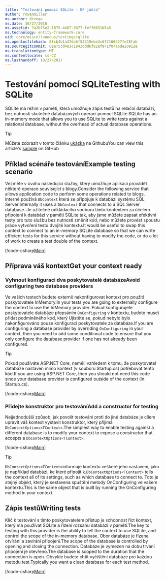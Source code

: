 ```yaml
---
title: "Testování pomocí SQLite - EF jádra"
author: rowanmiller
ms.author: divega
ms.date: 10/27/2016
ms.assetid: 7a2b75e2-1875-4487-9877-feff0651b5a6
ms.technology: entity-framework-core
uid: core/miscellaneous/testing/sqlite
ms.openlocfilehash: 8fcb4b1a37da6f52219ebe3c672160627fe28fab
ms.sourcegitcommit: 01a75cd483c1943ddd6f82af971f07abde20912e
ms.translationtype: MT
ms.contentlocale: cs-CZ
ms.lasthandoff: 10/27/2017
---
```

# <a name="testing-with-sqlite"></a><span data-ttu-id="5d03a-102">Testování pomocí SQLite</span><span class="sxs-lookup"><span data-stu-id="5d03a-102">Testing with SQLite</span></span>

<span data-ttu-id="5d03a-103">SQLite má režim v paměti, která umožňuje zápis testů na relační databázi, bez nutnosti skutečné databázových operací pomocí SQLite.</span><span class="sxs-lookup"><span data-stu-id="5d03a-103">SQLite has an in-memory mode that allows you to use SQLite to write tests against a relational database, without the overhead of actual database operations.</span></span>

> [!TIP]  
> <span data-ttu-id="5d03a-104">Můžete zobrazit v tomto článku [ukázka](https://github.com/aspnet/EntityFramework.Docs/tree/master/samples/core/Miscellaneous/Testing) na Githubu</span><span class="sxs-lookup"><span data-stu-id="5d03a-104">You can view this article's [sample](https://github.com/aspnet/EntityFramework.Docs/tree/master/samples/core/Miscellaneous/Testing) on GitHub</span></span>

## <a name="example-testing-scenario"></a><span data-ttu-id="5d03a-105">Příklad scénáře testování</span><span class="sxs-lookup"><span data-stu-id="5d03a-105">Example testing scenario</span></span>

<span data-ttu-id="5d03a-106">Vezměte v úvahu následující služby, který umožňuje aplikaci provádět některé operace související s blogy.</span><span class="sxs-lookup"><span data-stu-id="5d03a-106">Consider the following service that allows application code to perform some operations related to blogs.</span></span> <span data-ttu-id="5d03a-107">Interně používá `DbContext` která se připojuje k databázi systému SQL Server.</span><span class="sxs-lookup"><span data-stu-id="5d03a-107">Internally it uses a `DbContext` that connects to a SQL Server database.</span></span> <span data-ttu-id="5d03a-108">Je užitečné odkládacího souboru tímto kontextem za účelem připojení k databázi v paměti SQLite tak, aby jsme můžete zapsat efektivní testy pro tuto službu bez nutnosti změnit kód, nebo můžete provést spoustu práce vytvoření testu dvojité kontextu.</span><span class="sxs-lookup"><span data-stu-id="5d03a-108">It would be useful to swap this context to connect to an in-memory SQLite database so that we can write efficient tests for this service without having to modify the code, or do a lot of work to create a test double of the context.</span></span>

[!code-csharp[Main](../../../../samples/core/Miscellaneous/Testing/BusinessLogic/BlogService.cs)]

## <a name="get-your-context-ready"></a><span data-ttu-id="5d03a-109">Příprava váš kontext</span><span class="sxs-lookup"><span data-stu-id="5d03a-109">Get your context ready</span></span>

### <a name="avoid-configuring-two-database-providers"></a><span data-ttu-id="5d03a-110">Vyhnout konfiguraci dva poskytovatelé databáze</span><span class="sxs-lookup"><span data-stu-id="5d03a-110">Avoid configuring two database providers</span></span>

<span data-ttu-id="5d03a-111">Ve vašich testech budete externě nakonfigurovat kontext pro použití poskytovatele InMemory.</span><span class="sxs-lookup"><span data-stu-id="5d03a-111">In your tests you are going to externally configure the context to use the InMemory provider.</span></span> <span data-ttu-id="5d03a-112">Pokud konfigurujete poskytovatele databáze přepsáním `OnConfiguring` v kontextu, budete muset přidat podmíněného kód, který Ujistěte se, pokud nebylo bylo nakonfigurováno pouze konfiguraci poskytovatele za databáze.</span><span class="sxs-lookup"><span data-stu-id="5d03a-112">If you are configuring a database provider by overriding `OnConfiguring` in your context, then you need to add some conditional code to ensure that you only configure the database provider if one has not already been configured.</span></span>

> [!TIP]  
> <span data-ttu-id="5d03a-113">Pokud používáte ASP.NET Core, neměli vzhledem k tomu, že poskytovatel databáze nastaven mimo kontext (v souboru Startup.cs) potřebovat tento kód.</span><span class="sxs-lookup"><span data-stu-id="5d03a-113">If you are using ASP.NET Core, then you should not need this code since your database provider is configured outside of the context (in Startup.cs).</span></span>

[!code-csharp[Main](../../../../samples/core/Miscellaneous/Testing/BusinessLogic/BloggingContext.cs#OnConfiguring)]

### <a name="add-a-constructor-for-testing"></a><span data-ttu-id="5d03a-114">Přidejte konstruktor pro testování</span><span class="sxs-lookup"><span data-stu-id="5d03a-114">Add a constructor for testing</span></span>

<span data-ttu-id="5d03a-115">Nejjednodušší způsob, jak povolit testování proti do jiné databáze je cílem upravit váš kontext vystavit konstruktor, který přijímá `DbContextOptions<TContext>`.</span><span class="sxs-lookup"><span data-stu-id="5d03a-115">The simplest way to enable testing against a different database is to modify your context to expose a constructor that accepts a `DbContextOptions<TContext>`.</span></span>

[!code-csharp[Main](../../../../samples/core/Miscellaneous/Testing/BusinessLogic/BloggingContext.cs#Constructors)]

> [!TIP]  
> <span data-ttu-id="5d03a-116">`DbContextOptions<TContext>`informuje kontextu veškeré jeho nastavení, jako je například databázi, ke které připojit k.</span><span class="sxs-lookup"><span data-stu-id="5d03a-116">`DbContextOptions<TContext>` tells the context all of its settings, such as which database to connect to.</span></span> <span data-ttu-id="5d03a-117">Toto je stejný objekt, který je sestavena spuštění metody OnConfiguring ve vašem kontextu.</span><span class="sxs-lookup"><span data-stu-id="5d03a-117">This is the same object that is built by running the OnConfiguring method in your context.</span></span>

## <a name="writing-tests"></a><span data-ttu-id="5d03a-118">Zápis testů</span><span class="sxs-lookup"><span data-stu-id="5d03a-118">Writing tests</span></span>

<span data-ttu-id="5d03a-119">Klíč k testování s tímto poskytovatelem přístup je schopnost říct kontext, který má používat SQLite a řízení rozsahu databázi v paměti.</span><span class="sxs-lookup"><span data-stu-id="5d03a-119">The key to testing with this provider is the ability to tell the context to use SQLite, and control the scope of the in-memory database.</span></span> <span data-ttu-id="5d03a-120">Obor databáze je řízena otvírání a zavírání připojení.</span><span class="sxs-lookup"><span data-stu-id="5d03a-120">The scope of the database is controlled by opening and closing the connection.</span></span> <span data-ttu-id="5d03a-121">Databáze je vymezen na dobu trvání připojení je otevřeno.</span><span class="sxs-lookup"><span data-stu-id="5d03a-121">The database is scoped to the duration that the connection is open.</span></span> <span data-ttu-id="5d03a-122">Obvykle budete chtít vyčištění databáze pro každou metodu test.</span><span class="sxs-lookup"><span data-stu-id="5d03a-122">Typically you want a clean database for each test method.</span></span>

[!code-csharp[Main](../../../../samples/core/Miscellaneous/Testing/TestProject/SQLite/BlogServiceTests.cs)]
